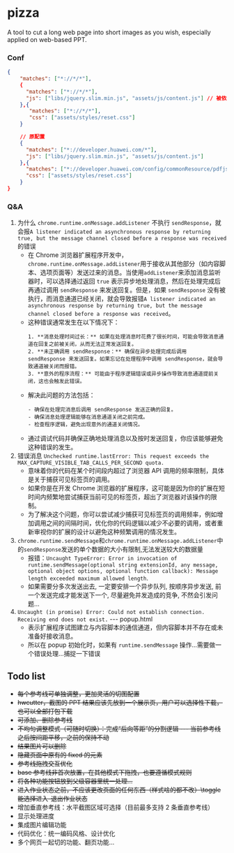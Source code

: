 # pizza

A tool to cut a long web page into short images as you wish, especially applied on web-based PPT.

### Conf

```json
{
    "matches": ["*://*/*"],
    {
      "matches": ["*://*/*"],
      "js": ["libs/jquery.slim.min.js", "assets/js/content.js"] // 被依赖的包要放在数组前面
    },{
       "matches": ["*://*/*"],
       "css": ["assets/styles/reset.css"]
    }

    // 原配置
    {
      "matches": ["*://developer.huawei.com/*"],
      "js": ["libs/jquery.slim.min.js", "assets/js/content.js"]
    },{
      "matches": ["*://developer.huawei.com/config/commonResource/pdfjsToCommon/pdf/web/viewer.html"],
      "css": ["assets/styles/reset.css"]
    }
}
```

### Q&A

1. 为什么 `chrome.runtime.onMessage.addListener` 不执行 `sendResponse`，就会报`A listener indicated an asynchronous response by returning true, but the message channel closed before a response was received`的错误
   - 在 Chrome 浏览器扩展程序开发中，`chrome.runtime.onMessage.addListener`用于接收从其他部分（如内容脚本、选项页面等）发送过来的消息。当使用`addListener`来添加消息监听器时，可以选择通过返回 `true` 表示异步地处理消息，然后在处理完成后再通过调用 `sendResponse` 来发送回复。但是，如果 `sendResponse` 没有被执行，而消息通道已经关闭，就会导致报错`A listener indicated an asynchronous response by returning true, but the message channel closed before a response was received`。
   - 这种错误通常发生在以下情况下：
     ```
     1. **消息处理时间过长：** 如果在处理消息时花费了很长时间，可能会导致消息通道在回复之前被关闭，从而无法正常发送回复。
     2. **未正确调用 sendResponse：** 确保在异步处理完成后调用 sendResponse 来发送回复。如果忘记在处理程序中调用 sendResponse，就会导致通道被关闭而报错。
     3. **意外的程序流程：** 可能由于程序逻辑错误或异步操作导致消息通道提前关闭，这也会触发此错误。
     ```
   - 解决此问题的方法包括：
     ```
     - 确保在处理完消息后调用 sendResponse 发送正确的回复。
     - 确保消息处理逻辑能够在消息通道关闭之前完成。
     - 检查程序逻辑，避免出现意外的通道关闭情况。
     ```
   - 通过调试代码并确保正确地处理消息以及按时发送回复，你应该能够避免这种错误的发生。
2. 错误消息 `Unchecked runtime.lastError: This request exceeds the MAX_CAPTURE_VISIBLE_TAB_CALLS_PER_SECOND quota.`
   - 意味着你的代码在某个时间段内超过了浏览器 API 调用的频率限制，具体是关于捕获可见标签页的调用。
   - 如果你是在开发 Chrome 浏览器的扩展程序，这可能是因为你的扩展在短时间内频繁地尝试捕获当前可见的标签页，超出了浏览器对该操作的限制。
   - 为了解决这个问题，你可以尝试减少捕获可见标签页的调用频率，例如增加调用之间的间隔时间，优化你的代码逻辑以减少不必要的调用，或者重新审视你的扩展的设计以避免这种频繁调用的情况发生。
3. `chrome.runtime.sendMessage`和`chrome.runtime.onMessage.addListener`中的`sendResponse`发送的单个数据的大小有限制,无法发送较大的数据量
   - 报错：`Uncaught TypeError: Error in invocation of runtime.sendMessage(optional string extensionId, any message, optional object options, optional function callback): Message length exceeded maximum allowed length`.
   - 如果需要分多次发送出去, 一定要安排一个异步队列, 按顺序异步发送, 前一个发送完成才能发送下一个, 尽量避免并发造成的竞争, 不然会引发问题...
4. `Uncaught (in promise) Error: Could not establish connection. Receiving end does not exist.` --- popup.html
   - 表示扩展程序试图建立与内容脚本的通信通道，但内容脚本并不存在或未准备好接收消息。
   - 所以在 popup 初始化时，如果有 `runtime.sendMessage` 操作...需要做一个错误处理...捕捉一下错误

## Todo list

- ~~每个参考线可单独调整，更加灵活的切图配置~~
- ~~hwcutter，截图的 PPT 结果应该先放到一个展示页，用户可以选择性下载，也可以全部打包下载~~
- ~~可添加、删除参考线~~
- ~~不均匀调整模式（可随时切换）：完成“后向等距”的分割逻辑 --- 当前参考线之后按间距平移，之前的保持不动~~
- ~~结果图片可以删除~~
- ~~隐藏页面中原有的 fixed 的元素~~
- ~~参考线拖拽交互优化~~
- ~~base 参考线非首次放置，在其他模式下拖拽，也要遵循模式规则~~
- ~~将各种功能按钮放到父级容器里统一处理...~~
- ~~进入作业状态之前，不应该更改页面的任何东西（样式啥的都不改）\toggle 能选择进入-退出作业状态~~
- 增加垂直参考线：水平截图区域可选择（目前最多支持 2 条垂直参考线）
- 显示处理进度
- 集成图片编辑功能
- 代码优化：统一编码风格、设计优化
- 多个网页一起切的功能、翻页功能...
